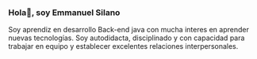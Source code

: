 ### Hola👋, soy Emmanuel Silano

<!--
**ElecthroxCode/ElecthroxCode** is a ✨ _special_ ✨ repository because its `README.md` (this file) appears on your GitHub profile.

Here are some ideas to get you started:

- 🔭 I’m currently working on ...
- 🌱 I’m currently learning ...
- 👯 I’m looking to collaborate on ...
- 🤔 I’m looking for help with ...
- 💬 Ask me about ...
- 📫 How to reach me: ...
- 😄 Pronouns: ...
- ⚡ Fun fact: ...
-->
Soy aprendiz en desarrollo Back-end java con mucha interes en aprender nuevas tecnologías. Soy autodidacta, disciplinado y con capacidad para trabajar en equipo y establecer excelentes relaciones interpersonales.

